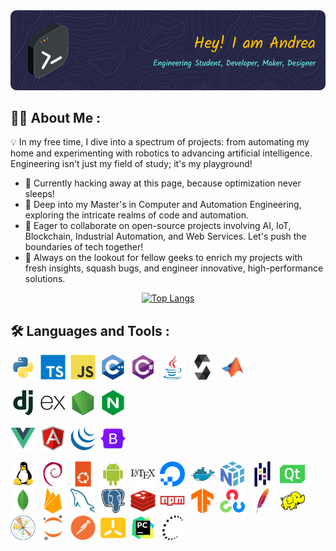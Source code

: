 <div align="center">
  <img src="https://github.com/125ade/125ade/blob/main/github-header-image.png" />
</div>

## 👨‍💻 About Me :

💡 In my free time, I dive into a spectrum of projects: from automating my home and experimenting with robotics to advancing artificial intelligence. Engineering isn't just my field of study; it's my playground!

- 🔭 Currently hacking away at this page, because optimization never sleeps!
- 🌱 Deep into my Master's in Computer and Automation Engineering, exploring the intricate realms of code and automation.
- 👯 Eager to collaborate on open-source projects involving AI, IoT, Blockchain, Industrial Automation, and Web Services. Let's push the boundaries of tech together!
- 🤔 Always on the lookout for fellow geeks to enrich my projects with fresh insights, squash bugs, and engineer innovative, high-performance solutions.

<div align="center">
   <!--<a href="https://git.io/streak-stats">
    <img src="https://github-readme-streak-stats.herokuapp.com?user=125ade&theme=dark&hide_border=true&mode=weekly&background=0d1117" alt="GitHub Streak"/>
  </a>-->
  <a href="https://github.com/anuraghazra/github-readme-stats">
    <img src="https://github-readme-stats.vercel.app/api/top-langs/?username=125ade&bg_color=0d1117&text_color=FFFFFF&langs_count=8&layout=donut&hide_border=true" alt="Top Langs"/>
  </a>
</div>



## :hammer_and_wrench: Languages and Tools :
<div>
  <!-- Linguaggi di programmazione -->
  <img src="https://raw.githubusercontent.com/devicons/devicon/master/icons/python/python-original.svg" title="Python" alt="Python" width="40" height="40"/>&nbsp;
  <img src="https://raw.githubusercontent.com/devicons/devicon/master/icons/typescript/typescript-original.svg" title="TypeScript" alt="TypeScript" width="40" height="40"/>&nbsp;
  <img src="https://raw.githubusercontent.com/devicons/devicon/master/icons/javascript/javascript-original.svg" title="JavaScript" alt="JavaScript" width="40" height="40"/>&nbsp;
  <img src="https://raw.githubusercontent.com/devicons/devicon/master/icons/cplusplus/cplusplus-original.svg" title="C++" alt="C++" width="40" height="40"/>&nbsp;
  <img src="https://raw.githubusercontent.com/devicons/devicon/master/icons/csharp/csharp-original.svg" title="C#" alt="C#" width="40" height="40"/>&nbsp;
  <img src="https://raw.githubusercontent.com/devicons/devicon/master/icons/java/java-original.svg" title="Java" alt="Java" width="40" height="40"/>&nbsp;
  <img src="https://raw.githubusercontent.com/devicons/devicon/master/icons/solidity/solidity-original.svg" title="Solidity" alt="Solidity" width="40" height="40"/>&nbsp;
  <img src="https://raw.githubusercontent.com/devicons/devicon/master/icons/matlab/matlab-original.svg" title="MATLAB" alt="MATLAB" width="40" height="40"/>&nbsp;
  
  <!-- Framework Backend -->
  <img src="https://raw.githubusercontent.com/devicons/devicon/master/icons/django/django-plain.svg" title="Django" alt="Django" width="40" height="40"/>&nbsp;
  <img src="https://raw.githubusercontent.com/devicons/devicon/master/icons/express/express-original.svg" title="Express.js" alt="Express.js" width="40" height="40"/>&nbsp;
  <img src="https://raw.githubusercontent.com/devicons/devicon/master/icons/nodejs/nodejs-original.svg" title="Node.js" alt="Node.js" width="40" height="40"/>&nbsp;
  <img src="https://raw.githubusercontent.com/devicons/devicon/master/icons/nginx/nginx-original.svg" title="Nginx" alt="Nginx" width="40" height="40"/>&nbsp;


  <!-- Framework Frontend -->
  <img src="https://raw.githubusercontent.com/devicons/devicon/master/icons/vuejs/vuejs-original.svg" title="Vue.js" alt="Vue.js" width="40" height="40"/>&nbsp;
  <img src="https://raw.githubusercontent.com/devicons/devicon/master/icons/angularjs/angularjs-original.svg" title="Angular" alt="Angular" width="40" height="40"/>&nbsp;
  <img src="https://raw.githubusercontent.com/devicons/devicon/master/icons/jquery/jquery-original.svg" title="jQuery" alt="jQuery" width="40" height="40"/>&nbsp;
  <img src="https://raw.githubusercontent.com/devicons/devicon/master/icons/bootstrap/bootstrap-original.svg" title="Bootstrap" alt="Bootstrap" width="40" height="40"/>&nbsp;

  <!-- Strumenti e servizi vari -->
  <img src="https://raw.githubusercontent.com/devicons/devicon/master/icons/linux/linux-original.svg" title="Linux" alt="Linux" width="40" height="40"/>&nbsp;
  <img src="https://raw.githubusercontent.com/devicons/devicon/master/icons/debian/debian-original.svg" title="Debian" alt="Debian" width="40" height="40"/>&nbsp;
  <img src="https://raw.githubusercontent.com/devicons/devicon/master/icons/ubuntu/ubuntu-plain.svg" title="Ubuntu" alt="Ubuntu" width="40" height="40"/>&nbsp;
  <img src="https://raw.githubusercontent.com/devicons/devicon/master/icons/android/android-original.svg" title="Android" alt="Android" width="40" height="40"/>&nbsp;
  <img src="https://raw.githubusercontent.com/devicons/devicon/master/icons/latex/latex-original.svg" title="LaTeX" alt="LaTeX" width="40" height="40"/>&nbsp;
  <img src="https://raw.githubusercontent.com/devicons/devicon/master/icons/digitalocean/digitalocean-original.svg" title="DigitalOcean" alt="DigitalOcean" width="40" height="40"/>&nbsp;
  <img src="https://raw.githubusercontent.com/devicons/devicon/master/icons/docker/docker-original.svg" title="Docker" alt="Docker" width="40" height="40"/>&nbsp;
  <img src="https://raw.githubusercontent.com/devicons/devicon/master/icons/numpy/numpy-original.svg" title="NumPy" alt="NumPy" width="40" height="40"/>&nbsp;
  <img src="https://raw.githubusercontent.com/devicons/devicon/master/icons/pandas/pandas-original.svg" title="Pandas" alt="Pandas" width="40" height="40"/>&nbsp;
  <img src="https://raw.githubusercontent.com/devicons/devicon/master/icons/qt/qt-original.svg" title="Qt" alt="Qt" width="40" height="40"/>&nbsp;
  <img src="https://raw.githubusercontent.com/devicons/devicon/master/icons/mongodb/mongodb-original.svg" title="MongoDB" alt="MongoDB" width="40" height="40"/>&nbsp;
  <img src="https://raw.githubusercontent.com/devicons/devicon/master/icons/firebase/firebase-plain.svg" title="Firebase" alt="Firebase" width="40" height="40"/>&nbsp;
  <img src="https://raw.githubusercontent.com/devicons/devicon/master/icons/mysql/mysql-original.svg" title="MySQL" alt="MySQL" width="40" height="40"/>&nbsp;
  <img src="https://raw.githubusercontent.com/devicons/devicon/master/icons/postgresql/postgresql-original.svg" title="PostgreSQL" alt="PostgreSQL" width="40" height="40"/>&nbsp;
  <img src="https://raw.githubusercontent.com/devicons/devicon/master/icons/redis/redis-original.svg" title="Redis" alt="Redis" width="40" height="40"/>&nbsp;
  <img src="https://raw.githubusercontent.com/devicons/devicon/master/icons/npm/npm-original-wordmark.svg" title="npm" alt="npm" width="40" height="40"/>&nbsp;
  <img src="https://raw.githubusercontent.com/devicons/devicon/master/icons/tensorflow/tensorflow-original.svg" title="TensorFlow" alt="TensorFlow" width="40" height="40"/>&nbsp;
  <img src="https://raw.githubusercontent.com/devicons/devicon/master/icons/opencv/opencv-original.svg" title="OpenCV" alt="OpenCV" width="40" height="40"/>&nbsp;
  <img src="https://raw.githubusercontent.com/devicons/devicon/master/icons/apache/apache-original.svg" title="Apache Spark" alt="Apache Spark" width="40" height="40"/>&nbsp;
  <img src="https://raw.githubusercontent.com/devicons/devicon/master/icons/hadoop/hadoop-original.svg" title="Hadoop" alt="Hadoop" width="40" height="40"/>&nbsp;
  <img src="https://raw.githubusercontent.com/devicons/devicon/master/icons/matplotlib/matplotlib-original.svg" title="Matplotlib" alt="Matplotlib" width="40" height="40"/>&nbsp;
  <img src="https://raw.githubusercontent.com/devicons/devicon/master/icons/jupyter/jupyter-original.svg" title="Jupyter" alt="Jupyter" width="40" height="40"/>&nbsp;
  <img src="https://raw.githubusercontent.com/devicons/devicon/master/icons/postman/postman-original.svg" title="Postman" alt="Postman" width="40" height="40"/>&nbsp;
  <img src="https://raw.githubusercontent.com/devicons/devicon/master/icons/k3s/k3s-original.svg" title="K3s" alt="K3s" width="40" height="40"/>&nbsp;
  <img src="https://raw.githubusercontent.com/devicons/devicon/master/icons/pycharm/pycharm-original.svg" title="PyCharm" alt="PyCharm" width="40" height="40"/>&nbsp;
  <img src="https://raw.githubusercontent.com/devicons/devicon/master/icons/ssh/ssh-original.svg" title="SSH" alt="SSH" width="40" height="40"/>&nbsp;
</div>
